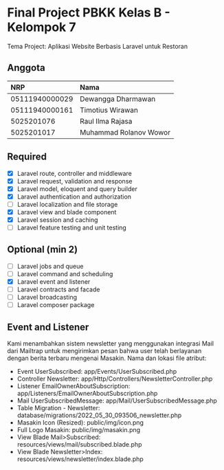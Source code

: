 # Final Project PBKK Kelas B - Kelompok 7

Tema Project: Aplikasi Website Berbasis Laravel untuk Restoran

## Anggota

| NRP            | Nama                   |
| :------------- | :--------------------- |
| 05111940000029 | Dewangga Dharmawan     |
| 05111940000161 | Timotius Wirawan       |
| 5025201076     | Raul Ilma Rajasa       |
| 5025201017     | Muhammad Rolanov Wowor |

## Required

-   [x] Laravel route, controller and middleware
-   [x] Laravel request, validation and response
-   [x] Laravel model, eloquent and query builder
-   [x] Laravel authentication and authorization
-   [ ] Laravel localization and file storage
-   [x] Laravel view and blade component
-   [x] Laravel session and caching
-   [ ] Laravel feature testing and unit testing

## Optional (min 2)

-   [ ] Laravel jobs and queue
-   [ ] Laravel command and scheduling
-   [x] Laravel event and listener
-   [ ] Laravel contracts and facade
-   [ ] Laravel broadcasting
-   [ ] Laravel composer package

## Event and Listener
Kami menambahkan sistem newsletter yang menggunakan integrasi Mail dari Mailtrap untuk mengirimkan pesan bahwa user telah berlayanan dengan berita terbaru mengenai Masakin.
Nama dan lokasi file atribut:
- Event UserSubscribed: app/Events/UserSubscribed.php
- Controller Newsletter: app/Http/Controllers/NewsletterController.php
- Listener EmailOwnerAboutSubscription: app/Listeners/EmailOwnerAboutSubscription.php
- Mail UserSubscribedMessage: app/Mail/UserSubscribedMessage.php
- Table Migration - Newsletter: database/migrations/2022_05_30_093506_newsletter.php
- Masakin Icon (Resized): public/img/icon.png
- Full Logo Masakin: public/img/masakin.png
- View Blade Mail>Subscribed: resources/views/mail/subscribed.blade.php
- View Blade Newsletter>Index: resources/views/newsletter/index.blade.php

